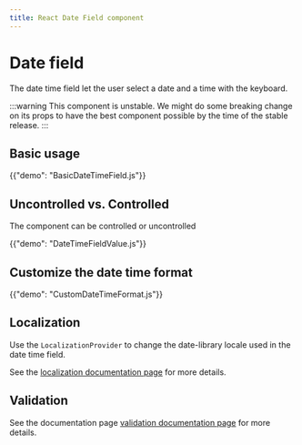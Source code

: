 ```yaml
---
title: React Date Field component
---
```


# Date field

<p class="description">The date time field let the user select a date and a time with the keyboard.</p>

:::warning
This component is unstable.
We might do some breaking change on its props to have the best component possible by the time of the stable release.
:::

## Basic usage

{{"demo": "BasicDateTimeField.js"}}

## Uncontrolled vs. Controlled

The component can be controlled or uncontrolled

{{"demo": "DateTimeFieldValue.js"}}

## Customize the date time format

{{"demo": "CustomDateTimeFormat.js"}}

## Localization

Use the `LocalizationProvider` to change the date-library locale used in the date time field.

See the [localization documentation page](/react-date-pickers/localization/) for more details.

## Validation

See the documentation page [validation documentation page](/react-date-pickers/validation/) for more details.

